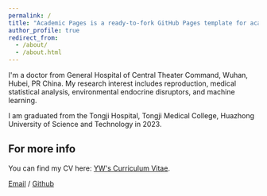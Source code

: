 ```yaml
---
permalink: /
title: "Academic Pages is a ready-to-fork GitHub Pages template for academic personal websites"
author_profile: true
redirect_from: 
  - /about/
  - /about.html
---
```


I'm a doctor from General Hospital of Central Theater Command, Wuhan, Hubei, PR China. My research interest includes reproduction, medical statistical analysis, environmental endocrine disruptors, and machine learning.

I am graduated from the Tongji Hospital, Tongji Medical College, Huazhong University of Science and Technology in 2023.


For more info
------
You can find my CV here: [YW's Curriculum Vitae](../assets/Curriculum_Vitae.pdf).

[Email](wenyao0@foxmail.com) / [Github](https://github.com/DoctorYW)
